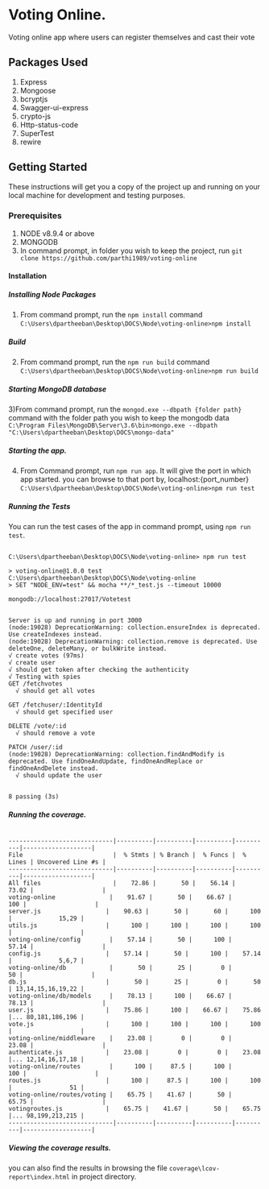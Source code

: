 # Voting Online.

Voting online app where users can register themselves and cast their vote

## Packages Used

1) Express
2) Mongoose
3) bcryptjs
4) Swagger-ui-express
5) crypto-js
6) Http-status-code
7) SuperTest
8) rewire

## Getting Started

These instructions will get you a copy of the project up and running on your local machine for development and testing purposes.

### Prerequisites

  1) NODE v8.9.4 or above
  2) MONGODB
  3) In command prompt, in folder you wish to keep the project, run
    `git clone https://github.com/parthi1989/voting-online`

#### Installation
  ##### Installing Node Packages
  1) From command prompt, run the `npm install` command
  `C:\Users\dpartheeban\Desktop\DOCS\Node\voting-online>npm install`
  ##### Build
  2) From command prompt, run the `npm run build` command
  `C:\Users\dpartheeban\Desktop\DOCS\Node\voting-online>npm run build`
  ##### Starting MongoDB database
  3)From command prompt, run the `mongod.exe --dbpath {folder path}` command with the folder path you wish to keep the mongodb data
  `C:\Program Files\MongoDB\Server\3.6\bin>mongo.exe --dbpath "C:\Users\dpartheeban\Desktop\DOCS\mongo-data"`
  ##### Starting the app.
  4) From Command prompt, run `npm run app`. It will give the port in which app started. you can browse to that port by, localhost:{port_number}
  `C:\Users\dpartheeban\Desktop\DOCS\Node\voting-online>npm run test`
  ##### Running the Tests
  You can run the test cases of the app in command prompt, using `npm run test`.

  ```C:\Users\dpartheeban\Desktop\DOCS\Node\voting-online>npm test

C:\Users\dpartheeban\Desktop\DOCS\Node\voting-online> npm run test

> voting-online@1.0.0 test C:\Users\dpartheeban\Desktop\DOCS\Node\voting-online
> SET "NODE_ENV=test" && mocha **/*_test.js --timeout 10000

mongodb://localhost:27017/Votetest


Server is up and running in port 3000
(node:19028) DeprecationWarning: collection.ensureIndex is deprecated. Use createIndexes instead.
(node:19028) DeprecationWarning: collection.remove is deprecated. Use deleteOne, deleteMany, or bulkWrite instead.
  √ create votes (97ms)
  √ create user
  √ should get token after checking the authenticity
  √ Testing with spies
  GET /fetchvotes
    √ should get all votes

  GET /fetchuser/:IdentityId
    √ should get specified user

  DELETE /vote/:id
    √ should remove a vote

  PATCH /user/:id
(node:19028) DeprecationWarning: collection.findAndModify is deprecated. Use findOneAndUpdate, findOneAndReplace or findOneAndDelete instead.
    √ should update the user


  8 passing (3s)
  ```

  ##### Running the coverage.
  ```C:\Users\dpartheeban\Desktop\DOCS\Node\voting-online> npm run coverage

-----------------------------|----------|----------|----------|----------|-------------------|
File                         |  % Stmts | % Branch |  % Funcs |  % Lines | Uncovered Line #s |
-----------------------------|----------|----------|----------|----------|-------------------|
All files                    |    72.86 |       50 |    56.14 |    73.02 |                   |
 voting-online               |    91.67 |       50 |    66.67 |      100 |                   |
  server.js                  |    90.63 |       50 |       60 |      100 |             15,29 |
  utils.js                   |      100 |      100 |      100 |      100 |                   |
 voting-online/config        |    57.14 |       50 |      100 |    57.14 |                   |
  config.js                  |    57.14 |       50 |      100 |    57.14 |             5,6,7 |
 voting-online/db            |       50 |       25 |        0 |       50 |                   |
  db.js                      |       50 |       25 |        0 |       50 | 13,14,15,16,19,22 |
 voting-online/db/models     |    78.13 |      100 |    66.67 |    78.13 |                   |
  user.js                    |    75.86 |      100 |    66.67 |    75.86 |... 80,181,186,196 |
  vote.js                    |      100 |      100 |      100 |      100 |                   |
 voting-online/middleware    |    23.08 |        0 |        0 |    23.08 |                   |
  authenticate.js            |    23.08 |        0 |        0 |    23.08 |... 12,14,16,17,18 |
 voting-online/routes        |      100 |     87.5 |      100 |      100 |                   |
  routes.js                  |      100 |     87.5 |      100 |      100 |                51 |
 voting-online/routes/voting |    65.75 |    41.67 |       50 |    65.75 |                   |
  votingroutes.js            |    65.75 |    41.67 |       50 |    65.75 |... 98,199,213,215 |
-----------------------------|----------|----------|----------|----------|-------------------|
```

  ##### Viewing the coverage results.
  you can also find the results in browsing the file `coverage\lcov-report\index.html` in project directory.  